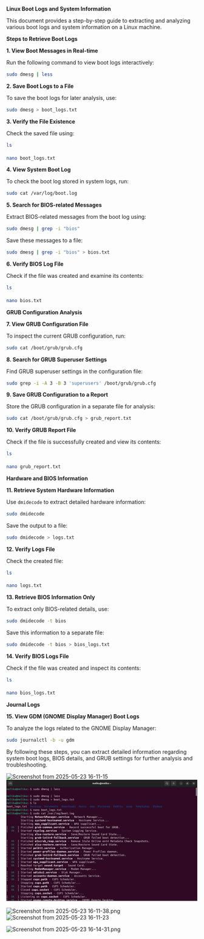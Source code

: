 **Linux Boot Logs and System Information**

This document provides a step-by-step guide to extracting and analyzing
various boot logs and system information on a Linux machine.

**Steps to Retrieve Boot Logs**

**1. View Boot Messages in Real-time**

Run the following command to view boot logs interactively:

```bash
sudo dmesg | less
```
**2. Save Boot Logs to a File**

To save the boot logs for later analysis, use:

```bash
sudo dmesg > boot_logs.txt
```
**3. Verify the File Existence**

Check the saved file using:

```bash
ls

nano boot_logs.txt
```
**4. View System Boot Log**

To check the boot log stored in system logs, run:

```bash
sudo cat /var/log/boot.log
```
**5. Search for BIOS-related Messages**

Extract BIOS-related messages from the boot log using:

```bash
sudo dmesg | grep -i "bios"
```
Save these messages to a file:

```bash
sudo dmesg | grep -i "bios" > bios.txt
```
**6. Verify BIOS Log File**

Check if the file was created and examine its contents:

```bash
ls

nano bios.txt
```
**GRUB Configuration Analysis**

**7. View GRUB Configuration File**

To inspect the current GRUB configuration, run:

```bash
sudo cat /boot/grub/grub.cfg
```
**8. Search for GRUB Superuser Settings**

Find GRUB superuser settings in the configuration file:

```bash
sudo grep -i -A 3 -B 3 'superusers' /boot/grub/grub.cfg
```
**9. Save GRUB Configuration to a Report**

Store the GRUB configuration in a separate file for analysis:

```bash
sudo cat /boot/grub/grub.cfg > grub_report.txt
```
**10. Verify GRUB Report File**

Check if the file is successfully created and view its contents:

```bash
ls

nano grub_report.txt
```
**Hardware and BIOS Information**

**11. Retrieve System Hardware Information**

Use `dmidecode` to extract detailed hardware information:

```bash
sudo dmidecode
```
Save the output to a file:

```bash
sudo dmidecode > logs.txt
```
**12. Verify Logs File**

Check the created file:

```bash
ls

nano logs.txt
```
**13. Retrieve BIOS Information Only**

To extract only BIOS-related details, use:

```bash
sudo dmidecode -t bios
```
Save this information to a separate file:

```bash
sudo dmidecode -t bios > bios_logs.txt
```
**14. Verify BIOS Logs File**

Check if the file was created and inspect its contents:

```bash
ls

nano bios_logs.txt
```
**Journal Logs**

**15. View GDM (GNOME Display Manager) Boot Logs**

To analyze the logs related to the GNOME Display Manager:

```bash
sudo journalctl -b -u gdm
```
By following these steps, you can extract detailed information regarding
system boot logs, BIOS details, and GRUB settings for further analysis
and troubleshooting.

![Screenshot from 2025-05-23
16-11-15](./media/media/image1.png)
![](./media/media/image2.png)


![Screenshot from
2025-05-23 16-11-38.png](./media/media/image3.png)![Screenshot from 2025-05-23
16-11-23](./media/media/image4.png)

![Screenshot from
2025-05-23
16-14-31.png](./media/media/image5.png)

